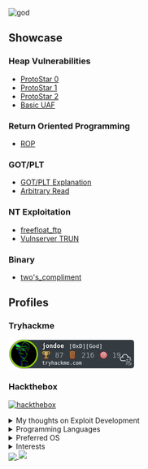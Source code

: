 ![god](https://media1.tenor.com/images/bbd72681f518f79ad7e74edbf6f14379/tenor.gif?itemid=17454568)

## Showcase

### Heap Vulnerabilities
  - [ProtoStar 0](https://github.com/0xmanjoos/Exploit-Development/tree/main/HEAP/protostar/heap0)
  - [ProtoStar 1](https://github.com/0xmanjoos/Exploit-Development/tree/main/HEAP/protostar/heap1)
  - [ProtoStar 2](https://github.com/0xmanjoos/Exploit-Development/tree/main/HEAP/protostar/heap2)
  - [Basic UAF](https://github.com/0xmanjoos/Exploit-Development/tree/main/HEAP/UAF/BASIC)

### Return Oriented Programming
  - [ROP](https://github.com/0xmanjoos/Exploit-Development/tree/main/ROP)
  
### GOT/PLT
  - [GOT/PLT Explanation](https://github.com/0xmanjoos/Exploit-Development/tree/main/fmt_bug/GOT-PLT)
  - [Arbitrary Read](https://github.com/0xmanjoos/Exploit-Development/tree/main/fmt_bug/read)

### NT Exploitation
  - [freefloat_ftp](https://github.com/0xmanjoos/Exploit-Development/tree/main/freefloat_ftp)
  - [Vulnserver TRUN](https://github.com/0xmanjoos/Exploit-Development/tree/main/vulnserver/TRUN)
### Binary
  - [two's_compliment](https://github.com/0xmanjoos/Exploit-Development/tree/main/binary/two's_compliment)



## Profiles

### Tryhackme
[ ![tryhackme](./icon/jondoe.png) ](https://tryhackme.com/p/jondoe)


### Hackthebox
[ ![hackthebox](https://www.hackthebox.eu/badge/image/361358)](https://www.hackthebox.eu/home/users/profile/361358)

<details>
<summary>My thoughts on Exploit Development</summary>
<br>
<b>

```
+-----------------------------------------------------------------------+
|                         Exploit Development                           |
+-----------------------------------------------------------------------+

why?

i ask myself this question a lot, it just pops up in my head from time to time

why learn exploit development?
why slam your head against the wall day after day attempting to understand memory exploitation?
why not just follow in everybody else's footsteps and attack the much simpler web app?
Heres a list I created explaining my though process, a quick heads up, im not skilled in any sense of
that word, im not here to judge you, to put you below me, or to flex my superior interests, im just
a guy with an opinion, anyways, here goes.

1. You are unique, specialized, and valuable. There will always be a better web app pentester out
there, now that statement goes for exploit development as well, im not so niave to think that im 
going to be the best there ever was. I am just simply stating the fact that knowing, understanding, 
and taking the time to learn, play and create exploits is extremely unique. The majority will have 
given up and chosen to fuzz some directories or enter obscure obfuscated javascript into some input box
somewhere. If you decide to stick with exploit development, it will be exponentially harder, but you will
be much much more valuable. 
if you're good at it that is..

2. Power. im a retard so i love the thought of being powerful, and dangerous. That is the mindset
of a child, i am fully aware. Now you may be thinking, "haha little kid playing with linux binaries
haha who the fuck does he think he is?". I get that, the voice in my head tells me that too, im just
playing with miniature binaries that are basically meant to be exploitable, thats the least practical
thing anyones every heard of. At least with web app pentesting you are able to learn practical
knowledge right?

Wrong... kind of?

I will admit that 100 percent of all binary exploitation challenges are impractical, the only practical
thing about them is that they are practically useless. But thats not the point, the point was to LEARN
something, the point was to build on your knowledge of exploitation scenarios and techniques.
To allow you to stumble upon a vulnerability and have the capability to exploit it.
The point of binary exploitation(to me at least) is to be able to play with practical exploitation
scenarios with minimally sized binaries, without needing to fuzz for the vulnerability(some could see
as bad), on an easy to use operating system!

Even linux exploitation is worth it!, you might be thinking that ive gone insane but hear me out here.
To me, an 0day is an 0day, the recent sudo heap vulnerability was huge, it got everyones attention due
to the severity of it, and that was a linux exploit. No matter the operating system, no matter the
program, enviroment, or technique. Any exploit that allows arbitrary code execution will be powerful.

Now lets get back into why exploit development over web hacking?
Like i said, the main goal of everything is to get code execution right?
Web app are MUCH easier to get code execution out of, the difference in skill is drastically different!
if web is 50% easier than exploit development
and you can find for RCE's with half the time and half the effort then why learn exploit development??

One reason, and one reason only...

A target i am attempting to pwn will not be running a web server on their computer :)
Like i said, im a naive and incompetent child, i have the mindset of one as well, but thats just
how i think, this is my thought process.

Lets say for example, browser exploitation, that is a piece of (practically)exploitable software
Imagine what you could do, with a browser exploit, i, personally, have thought up a few scenarios:

1. Sell it, get rid of it in exchange for money, maybe zerodium, some shady third party, or a nation state

2. Use it in collaboration with some malware devs in china or russia, and distribute their malware with it

3. Hoard it, save it, keep it and maybe one day somebody will piss you off enough to the point where
you feel the need to unleash it

4. Be a good samaritan and either sell it to whichever company owns the software, or publicly release it
and their lawyers swarm you.


What im trying to get at, is that in terms of an exploit, it is essentially a nuclear weapon
Even if you were to achieve an RCE on a web server, given if they were a large enough corporation they
would have containerized the entire thing, built it all on docker or kubernetes, no way you'd be able
to walk away with anything. Their logs would pinpoint you before you even got the chance to enumerate

Would you rather learn how to make a weapon capable of taking on anything in the world, or learning how
to pierce the upper layer to a multi layered corporation, unable to do anything else but squirm?

Yea, doesnt sound so enticing does it?

3. Last and final reason, this one is the most important out of ALL OF THESE
it is fun, it is just plain and simple fun. I am having the most fun freaking out over some strange
behaviour that is going on within a binary. I enjoy that feeling of finally comprehending the
incomprehensible, it is the greatest feeling in the world. The main reason you should do something
is that you enjoy it, if you enjoy something, you will obviously find reasons in why that thing you
enjoy doing so much is superior to everything else. It is similar to people's favorite linux
distributions, when it comes down to it, there is literally no difference. It all just comes down to
reliability and preference, if you love doing something then do it, that is all.
EOF
```
</b>
</details>

<details>
<summary>Programming Languages</summary>
<br>
  
<img alt="C++" src="https://img.shields.io/badge/c++%20-%2300599C.svg?&style=for-the-badge&logo=c%2B%2B&ogoColor=white"/>
  
<img alt="Python" src="https://img.shields.io/badge/python%20-%2314354C.svg?&style=for-the-badge&logo=python&logoColor=white"/>

<img alt="Go" src="https://img.shields.io/badge/go-%2300ADD8.svg?&style=for-the-badge&logo=go&logoColor=white"/>

<img alt="C" src="https://img.shields.io/badge/c%20-%2300599C.svg?&style=for-the-badge&logo=c&logoColor=white"/>

</details>

<details>
<summary>Preferred OS </summary>
<br>
<img src="https://img.shields.io/badge/Manjaro%20-grey?style=for-the-badge&logo=Manjaro">
<img src="https://img.shields.io/badge/Windows-0078D6?style=for-the-badge&logo=windows&logoColor=white" />
</details>

<details>
<summary>Interests</summary>
<br>
<b>
  
Exploit Development
  
Reverse Engineering

Computer Science

Malware Development

</b>
</details>

<a href="https://github.com/0xmanjoos">
  <img align="center" src="https://github-readme-stats.vercel.app/api/top-langs/?username=0xmanjoos&title_color=ffffff&text_color=c9cacc&icon_color=2bbc8a&bg_color=1d1f21">
</a>
<img src="https://github-readme-stats.vercel.app/api?username=0xmanjoos&show_icons=true&line_height=27&count_private=true&title_color=ffffff&text_color=c9cacc&icon_color=2bbc8a&bg_color=1d1f21">
